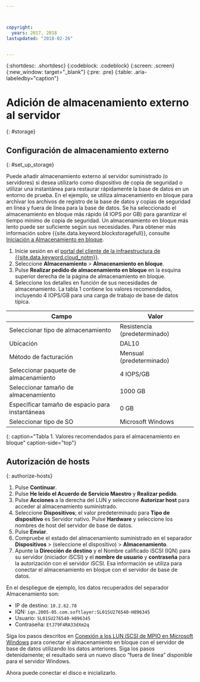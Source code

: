 ```yaml
---



copyright:
  years: 2017, 2018
lastupdated: "2018-02-26"


---
```


{:shortdesc: .shortdesc}
{:codeblock: .codeblock}
{:screen: .screen}
{:new_window: target="_blank"}
{:pre: .pre}
{:table: .aria-labeledby="caption"}

# Adición de almacenamiento externo al servidor
{: #storage}

## Configuración de almacenamiento externo
{: #set_up_storage}

Puede añadir almacenamiento externo al servidor suministrado (o servidores) si desea utilizarlo como dispositivo de copia de seguridad o utilizar una instantánea para restaurar rápidamente la base de datos en un entorno de prueba. En el ejemplo, se utiliza almacenamiento en bloque para archivar los archivos de registro de la base de datos y copias de seguridad en línea y fuera de línea para la base de datos. Se ha seleccionado el almacenamiento en bloque más rápido (4 IOPS por GB) para garantizar el tiempo mínimo de copia de seguridad. Un almacenamiento en bloque más lento puede ser suficiente según sus necesidades. Para obtener más información sobre {{site.data.keyword.blockstoragefull}}, consulte [Iniciación a Almacenamiento en bloque](https://console.bluemix.net/docs/infrastructure/BlockStorage/index.html#getting-started-with-block-storage).

1. Inicie sesión en el [portal del cliente de la infraestructura de {{site.data.keyword.cloud_notm}}](https://control.softlayer.com/).
2. Seleccione **Almacenamiento** > **Almacenamiento en bloque**.
3. Pulse **Realizar pedido de almacenamiento en bloque** en la esquina superior derecha de la página de almacenamiento en bloque.
4. Seleccione los detalles en función de sus necesidades de almacenamiento. La tabla 1 contiene los valores recomendados, incluyendo 4 IOPS/GB para una carga de trabajo de base de datos típica.

|              Campo               |      Valor                                        |
| -------------------------------- | ------------------------------------------------- |
|Seleccionar tipo de almacenamiento               | Resistencia (predeterminado)                               |
|Ubicación                          | DAL10                                             |
|Método de facturación                    | Mensual (predeterminado)                                 |
|Seleccionar paquete de almacenamiento            | 4 IOPS/GB                                         |
|Seleccionar tamaño de almacenamiento               | 1000 GB                                           |
|Especificar tamaño de espacio para instantáneas       | 0 GB                                              |
|Seleccionar tipo de SO                    | Microsoft Windows                                 |
{: caption="Tabla 1. Valores recomendados para el almacenamiento en bloque" caption-side="top"}

## Autorización de hosts
{: authorize-hosts}

1. Pulse **Continuar**.
2. Pulse **He leído el Acuerdo de Servicio Maestro** y **Realizar pedido**.
3. Pulse **Acciones** a la derecha del LUN y seleccione **Autorizar host** para acceder al almacenamiento suministrado.
4. Seleccione **Dispositivos**; el valor predeterminado para **Tipo de dispositivo** es Servidor nativo. Pulse **Hardware** y seleccione los nombres de host del servidor de base de datos.
5. Pulse **Enviar**.
6. Compruebe el estado del almacenamiento suministrado en el separador **Dispositivos** > (seleccione el dispositivo) > **Almacenamiento**.
7. Apunte la **Dirección de destino** y el Nombre calificado iSCSI (IQN) para su servidor (iniciador iSCSI) y el **nombre de usuario** y **contraseña** para la autorización con el servidor iSCSI. Esa información se utiliza para conectar el almacenamiento en bloque con el servidor de base de datos.

En el despliegue de ejemplo, los datos recuperados del separador Almacenamiento son:
   * IP de destino: `10.2.62.78`
   * IQN: `iqn.2005-05.com.softlayer:SL01SU276540-H896345`
   * Usuario: `SL01SU276540-H896345`
   * Contraseña: `EtJ79F4RA33dXm2q`

Siga los pasos descritos en [Conexión a los LUN iSCSI de MPIO en Microsoft Windows](https://console.bluemix.net/docs/infrastructure/BlockStorage/accessing-block-storage-windows.html#connecting-to-mpio-iscsi-luns-on-microsoft-windows) para conectar el almacenamiento en bloque con el servidor de base de datos utilizando los datos anteriores. Siga los pasos detenidamente; el resultado será un nuevo disco “fuera de línea” disponible para el servidor Windows.

Ahora puede conectar el disco e inicializarlo. 
